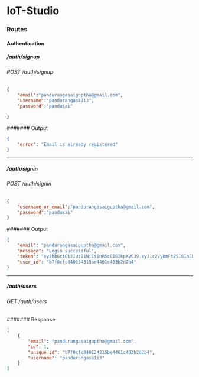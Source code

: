 # IoT-Studio


### Routes 

#### Authentication
##### /auth/signup
###### POST /auth/signup
```json
{
    "email":"pandurangasaiguptha@gmail.com",
    "username":"pandurangasa1i3",
    "password":"pandusai"

}
```
####### Output
```json
{
    "error": "Email is already registered"
}
```
---
##### /auth/signin
###### POST /auth/signin
```json
{
    "username_or_email":"pandurangasaiguptha@gmail.com",
    "password":"pandusai"
}
```
####### Output
```json
{
    "email": "pandurangasaiguptha@gmail.com",
    "message": "Login successful",
    "token": "eyJhbGciOiJIUzI1NiIsInR5cCI6IkpXVCJ9.eyJ1c2VybmFtZSI6InBhbmR1cmFuZ2FzYTFpMyIsImV4cCI6MTczNDcxMDg5NiwidXNlcmlkIjoiYjdmMGNmYzg0MDEzNDMxNWJlNDQ2MWM0MDNiMmQyYjQiLCJlbWFpbCI6InBhbmR1cmFuZ2FzYWlndXB0aGFAZ21haWwuY29tIn0.z-mbWIWhECWBwWolRjmaTezEJtxhknX0oNwqZkig730",
    "user_id": "b7f0cfc840134315be4461c403b2d2b4"
}
```
---

##### /auth/users
###### GET /auth/users
####### Response
```json
[
    {
        "email": "pandurangasaiguptha@gmail.com",
        "id": 1,
        "unique_id": "b7f0cfc840134315be4461c403b2d2b4",
        "username": "pandurangasa1i3"
    }
]
```
